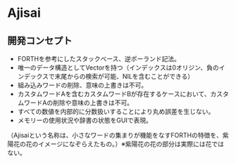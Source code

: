 # Ajisai

## 開発コンセプト

- FORTHを参考にしたスタックベース、逆ポーランド記法。
- 唯一のデータ構造としてVectorを持つ（インデックスは0オリジン、負のインデックスで末尾からの検索が可能、NILを含むことができる）
- 組み込みワードの削除、意味の上書きは不可。
- カスタムワードAを含むカスタムワードBが存在するケースにおいて、カスタムワードAの削除や意味の上書きは不可。
- すべての数値を内部的に分数扱いすることにより丸め誤差を生じない。
- メモリーの使用状況や辞書の状態をGUIで表現。

（Ajisaiという名称は、小さなワードの集まりが機能をなすFORTHの特徴を、紫陽花の花のイメージになぞらえたもの。）※紫陽花の花の部分は実際には花ではない。

